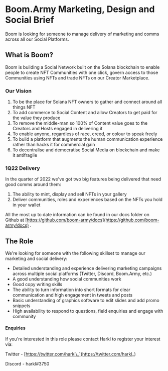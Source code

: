 # Boom.Army Marketing, Design and Social Brief

Boom is looking for someone to manage delivery of marketing and comms across all our Social Platforms.

## What is Boom?

Boom is building a Social Network built on the Solana blockchain to enable people to create NFT Communities with one click, govern access to those Communities using NFTs and trade NFTs on our Creator Marketplace.

### Our Vision

1. To be the place for Solana NFT owners to gather and connect around all things NFT
2. To add commerce to Social Content and allow Creators to get paid for the value they produce
3. To remove the middle-man so 100% of Content value goes to the Creators and Hosts engaged in delivering it
4. To enable anyone, regardless of race, creed, or colour to speak freely
5. To build a platform that augments the human communication experience rather than hacks it for commercial gain
6. To decentralise and democratise Social Media on blockchain and make it antifragile

### 1Q22 Delivery

In the quarter of 2022 we&#39;ve got two big features being delivered that need good comms around them:

1. The ability to mint, display and sell NFTs in your gallery
2. Deliver communities, roles and experiences based on the NFTs you hold in your wallet

All the most up to date information can be found in our docs folder on Github at [https://github.com/boom-army/docs](https://github.com/boom-army/docs) .

## The Role

We&#39;re looking for someone with the following skillset to manage our marketing and social delivery:

- Detailed understanding and experience delivering marketing campaigns across multiple social platforms (Twitter, Discord, Boom.Army, etc.)
- A good understanding how social communities work
- Good copy writing skills
- The ability to turn information into short formats for clear communication and high engagement in tweets and posts
- Basic understanding of graphics software to edit slides and add promo snippets
- High availability to respond to questions, field enquiries and engage with community

#### Enquiries

If you&#39;re interested in this role please contact Harkl to register your interest via:

Twitter - [https://twitter.com/harkl\_](https://twitter.com/harkl_)

Discord - harkl#3750
